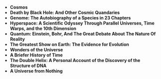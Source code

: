   <ul>
 <li><b><a target="_blank" href="https://github.com/manjunath5496/10-Great-Popular-Science-Books/blob/master/pps(1).pdf" style="text-decoration:none;">Cosmos</a></b></li>
  
<li><b><a target="_blank" href="https://github.com/manjunath5496/10-Great-Popular-Science-Books/blob/master/pps(2).pdf" style="text-decoration:none;">Death by Black Hole: And Other Cosmic Quandaries </a></b></li>

<li><b><a target="_blank" href="https://github.com/manjunath5496/10-Great-Popular-Science-Books/blob/master/pps(3).pdf" style="text-decoration:none;">Genome: The Autobiography of a Species in 23 Chapters </a></b></li>
  
<li><b><a target="_blank" href="https://github.com/manjunath5496/10-Great-Popular-Science-Books/blob/master/pps(4).pdf" style="text-decoration:none;"> Hyperspace: A Scientific Odyssey Through Parallel Universes, Time Warps, and the 10th Dimension </a></b></li>
                               
  <li><b><a target="_blank" href="https://github.com/manjunath5496/10-Great-Popular-Science-Books/blob/master/pps(5).pdf" style="text-decoration:none;"> Quantum: Einstein, Bohr, And The Great Debate About The Nature Of Reality </a></b></li>   

<li><b><a target="_blank" href="https://github.com/manjunath5496/10-Great-Popular-Science-Books/blob/master/pps(6).pdf" style="text-decoration:none;">The Greatest Show on Earth: The Evidence for Evolution</a></b></li>
  
<li><b><a target="_blank" href="https://github.com/manjunath5496/10-Great-Popular-Science-Books/blob/master/pps(7).pdf" style="text-decoration:none;">Wonders of the Universe</a></b></li>

<li><b><a target="_blank" href="https://github.com/manjunath5496/10-Great-Popular-Science-Books/blob/master/pps(8).pdf" style="text-decoration:none;">A Briefer History of Time</a></b></li>
  
<li><b><a target="_blank" href="https://github.com/manjunath5496/10-Great-Popular-Science-Books/blob/master/pps(9).pdf" style="text-decoration:none;">The Double Helix: A Personal Account of the Discovery of the Structure of DNA </a></b></li>
                               
<li><b><a target="_blank" href="https://github.com/manjunath5496/10-Great-Popular-Science-Books/blob/master/pps(10).pdf" style="text-decoration:none;">A Universe from Nothing</a></b></li>
  

  

</ul>
   
